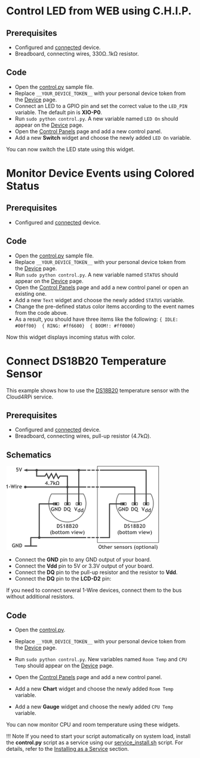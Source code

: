 # Control LED from WEB using C.H.I.P.

## Prerequisites

- Configured and [connected](/#connecting-a-new-device) device.
- Breadboard, connecting wires, 330Ω..1kΩ resistor.

## Code

- Open the [control.py](https://github.com/cloud4rpi/cloud4rpi-chip-python/blob/master/control.py) sample file.
- Replace `__YOUR_DEVICE_TOKEN__` with your personal device token from the [Device](https://cloud4rpi.io/devices) page.
- Connect an LED to a GPIO pin and set the correct value to the `LED_PIN` variable. The default pin is **XIO-P0**.
- Run `sudo python control.py`. A new variable named `LED On` should appear on the [Device](https://cloud4rpi.io/devices) page.
- Open the [Control Panels](https://cloud4rpi.io/control-panels/) page and add a new control panel.
- Add a new **Switch** widget and choose the newly added `LED On` variable.

You can now switch the LED state using this widget.

# Monitor Device Events using Colored Status

## Prerequisites

- Configured and [connected](/#connecting-a-new-device) device.

## Code

- Open the [control.py](https://github.com/cloud4rpi/cloud4rpi-chip-python/blob/master/control.py) sample file.
- Replace `__YOUR_DEVICE_TOKEN__` with your personal device token from the [Device](https://cloud4rpi.io/devices) page.
- Run `sudo python control.py`. A new variable named `STATUS` should appear on the [Device](https://cloud4rpi.io/devices) page.
- Open the [Control Panels](https://cloud4rpi.io/control-panels/) page and add a new control panel or open an existing one.
- Add a new `Text` widget and choose the newly added `STATUS` variable.
- Change the pre-defined status color items according to the event names from the code above.
- As a result, you should have three items like the following:
`{ IDLE: #00ff00}  { RING: #ff6600}  { BOOM!: #ff0000}`

Now this widget displays incoming status with color.


# Connect DS18B20 Temperature Sensor

This example shows how to use the [DS18B20](https://datasheets.maximintegrated.com/en/ds/DS18B20.pdf) temperature sensor with the Cloud4RPi service.

## Prerequisites

- Configured and [connected](/#connecting-a-new-device) device.
- Breadboard, connecting wires, pull-up resistor (4.7kΩ).

## Schematics

![](/res/ds18b20.png)

- Connect the **GND** pin to any GND output of your board.
- Connect the **Vdd** pin to 5V or 3.3V output of your board.
- Connect the **DQ** pin to the pull-up resistor and the resistor to **Vdd**.
- Connect the **DQ** pin to the **LCD-D2** pin:

If you need to connect several 1-Wire devices, connect them to the bus without additional resistors.

## Code

- Open the [control.py](https://github.com/cloud4rpi/cloud4rpi-chip-python/blob/master/control.py).
- Replace `__YOUR_DEVICE_TOKEN__` with your personal device token from the [Device](https://cloud4rpi.io/devices) page.

- Run `sudo python control.py`. New variables named `Room Temp` and `CPU Temp` should appear on the [Device](https://cloud4rpi.io/devices) page.
- Open the [Control Panels](https://cloud4rpi.io/control-panels/) page and add a new control panel.
- Add a new **Chart** widget and choose the newly added `Room Temp` variable.
- Add a new **Gauge** widget and choose the newly added `CPU Temp` variable.

You can now monitor CPU and room temperature using these widgets.

!!! Note
    If you need to start your script automatically on system load, install the **control.py** script as a service using our [service_install.sh](https://github.com/cloud4rpi/cloud4rpi-chip-python/blob/master/service_install.sh) script. For details, refer to the [Installing as a Service](/#installing-as-a-service) section.

